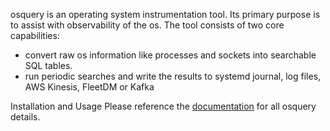osquery is an operating system instrumentation tool. Its primary purpose is to assist with observability of the os. The tool consists of two core capabilities:

  - convert raw os information like processes and sockets into searchable SQL tables.
  - run periodic searches and write the results to systemd journal, log files, AWS Kinesis, FleetDM or Kafka

Installation and Usage
Please reference the <a href="https://github.com/osquery">documentation</a> for all osquery details.
